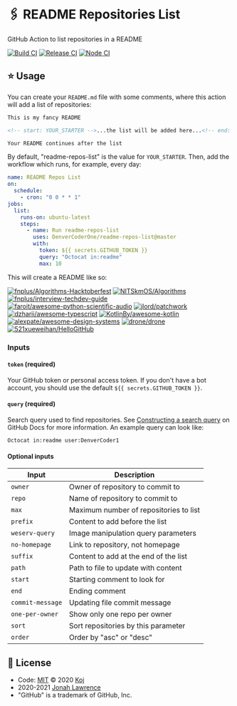 # 🖇️ README Repositories List

GitHub Action to list repositories in a README

[![Build CI](https://github.com/DenverCoderOne/readme-repos-list/workflows/Build%20CI/badge.svg)](https://github.com/DenverCoderOne/readme-repos-list/actions?query=workflow%3A%22Build+CI%22)
[![Release CI](https://github.com/DenverCoderOne/readme-repos-list/workflows/Release%20CI/badge.svg)](https://github.com/DenverCoderOne/readme-repos-list/actions?query=workflow%3A%22Release+CI%22)
[![Node CI](https://github.com/DenverCoderOne/readme-repos-list/workflows/Node%20CI/badge.svg)](https://github.com/DenverCoderOne/readme-repos-list/actions?query=workflow%3A%22Node+CI%22)

## ⭐ Usage

You can create your `README.md` file with some comments, where this action will add a list of repositories:

```md
This is my fancy README

<!-- start: YOUR_STARTER -->...the list will be added here...<!-- end: YOUR_STARTER -->

Your README continues after the list
```

By default, "readme-repos-list" is the value for `YOUR_STARTER`. Then, add the workflow which runs, for example, every day:

```yaml
name: README Repos List
on:
  schedule:
    - cron: "0 0 * * 1"
jobs:
  list:
    runs-on: ubuntu-latest
    steps:
      - name: Run readme-repos-list
        uses: DenverCoderOne/readme-repos-list@master
        with:
          token: ${{ secrets.GITHUB_TOKEN }}
          query: "Octocat in:readme"
          max: 10
```

This will create a README like so:

<!-- start: readme-repos-list -->
<!-- This list is auto-generated using DenverCoderOne/readme-repos-list -->
<!-- Do not edit this list manually, your changes will be overwritten -->

[![fnplus/Algorithms-Hacktoberfest](https://images.weserv.nl/?url=avatars1.githubusercontent.com%2Fu%2F24355438%3Fv%3D4&h=50&w=50&fit=cover&mask=circle&maxage=7d)](https://hacktoberfest.digitalocean.com/)
[![NITSkmOS/Algorithms](https://images.weserv.nl/?url=avatars3.githubusercontent.com%2Fu%2F38863995%3Fv%3D4&h=50&w=50&fit=cover&mask=circle&maxage=7d)](https://nitskmos.github.io/Algorithms)
[![fnplus/interview-techdev-guide](https://images.weserv.nl/?url=avatars1.githubusercontent.com%2Fu%2F24355438%3Fv%3D4&h=50&w=50&fit=cover&mask=circle&maxage=7d)](http://bit.ly/fnplusnow)
[![faroit/awesome-python-scientific-audio](https://images.weserv.nl/?url=avatars3.githubusercontent.com%2Fu%2F72940%3Fv%3D4&h=50&w=50&fit=cover&mask=circle&maxage=7d)](https://github.com/faroit/awesome-python-scientific-audio)
[![jlord/patchwork](https://images.weserv.nl/?url=avatars3.githubusercontent.com%2Fu%2F1305617%3Fv%3D4&h=50&w=50&fit=cover&mask=circle&maxage=7d)](http://jlord.github.io/patchwork)
[![dzharii/awesome-typescript](https://images.weserv.nl/?url=avatars3.githubusercontent.com%2Fu%2F36020%3Fv%3D4&h=50&w=50&fit=cover&mask=circle&maxage=7d)](https://github.com/dzharii/awesome-typescript)
[![KotlinBy/awesome-kotlin](https://images.weserv.nl/?url=avatars0.githubusercontent.com%2Fu%2F17604656%3Fv%3D4&h=50&w=50&fit=cover&mask=circle&maxage=7d)](https://kotlin.link/)
[![alexpate/awesome-design-systems](https://images.weserv.nl/?url=avatars0.githubusercontent.com%2Fu%2F3749759%3Fv%3D4&h=50&w=50&fit=cover&mask=circle&maxage=7d)](https://git.io/design-systems)
[![drone/drone](https://images.weserv.nl/?url=avatars1.githubusercontent.com%2Fu%2F2181346%3Fv%3D4&h=50&w=50&fit=cover&mask=circle&maxage=7d)](https://drone.io)
[![521xueweihan/HelloGitHub](https://images.weserv.nl/?url=avatars3.githubusercontent.com%2Fu%2F8255800%3Fv%3D4&h=50&w=50&fit=cover&mask=circle&maxage=7d)](https://hellogithub.com/)

<!-- end: readme-repos-list -->

### Inputs

#### `token` (required)

Your GitHub token or personal access token. If you don't have a bot account, you should use the default `${{ secrets.GITHUB_TOKEN }}`.

#### `query` (required)

Search query used to find repositories. See [Constructing a search query](https://docs.github.com/en/free-pro-team@latest/rest/reference/search#constructing-a-search-query) on GitHub Docs for more information. An example query can look like:

```
Octocat in:readme user:DenverCoder1
```

#### Optional inputs

| Input            | Description                            |
| ---------------- | -------------------------------------- |
| `owner`          | Owner of repository to commit to       |
| `repo`           | Name of repository to commit to        |
| `max`            | Maximum number of repositories to list |
| `prefix`         | Content to add before the list         |
| `weserv-query`   | Image manipulation query parameters    |
| `no-homepage`    | Link to repository, not homepage       |
| `suffix`         | Content to add at the end of the list  |
| `path`           | Path to file to update with content    |
| `start`          | Starting comment to look for           |
| `end`            | Ending comment                         |
| `commit-message` | Updating file commit message           |
| `one-per-owner`  | Show only one repo per owner           |
| `sort`           | Sort repositories by this parameter    |
| `order`          | Order by "asc" or "desc"               |

## 📄 License

- Code: [MIT](./LICENSE) © 2020 [Koj](https://koj.co)
- 2020-2021 [Jonah Lawrence](https://github.com/DenverCoder1)
- "GitHub" is a trademark of GitHub, Inc.
